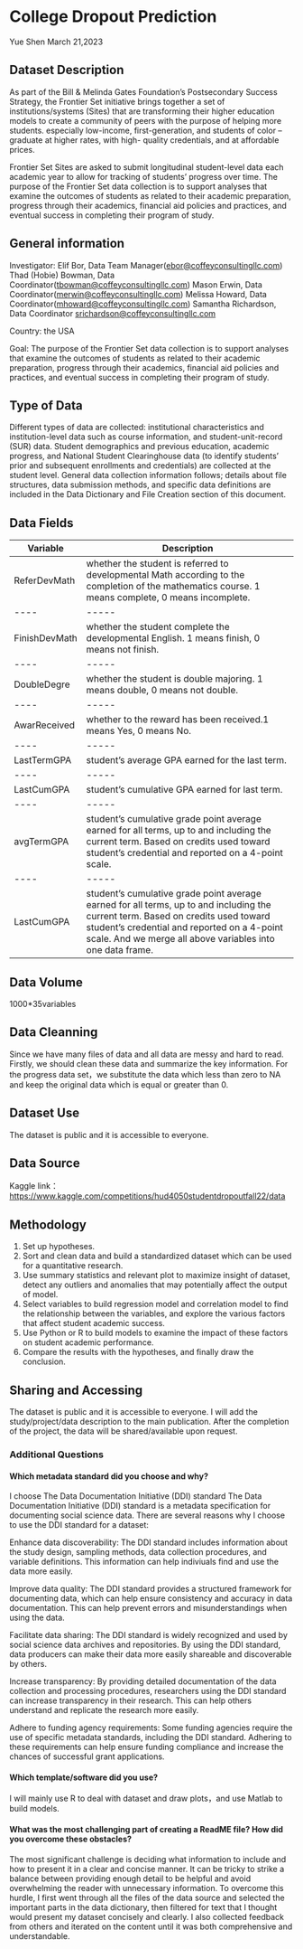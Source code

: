 # College Dropout Prediction
Yue Shen  March 21,2023

## Dataset Description
As part of the Bill & Melinda Gates Foundation’s Postsecondary Success Strategy, the Frontier Set initiative brings together a set of institutions/systems (Sites) that are transforming their higher education models to create a community of peers with the purpose of helping more students. especially low-income, first-generation, and students of color – graduate at higher rates, with high- quality credentials, and at affordable prices.

Frontier Set Sites are asked to submit longitudinal student-level data each academic year to allow for tracking of students’ progress over time. The purpose of the Frontier Set data collection is to support analyses that examine the outcomes of students as related to their academic preparation, progress through their academics, financial aid policies and practices, and eventual success in completing their program of study.

## General information
Investigator: 
Elif Bor, Data Team Manager(ebor@coffeyconsultingllc.com)
Thad (Hobie) Bowman, Data Coordinator(tbowman@coffeyconsultingllc.com)
Mason Erwin, Data Coordinator(merwin@coffeyconsultingllc.com)
Melissa Howard, Data Coordinator(mhoward@coffeyconsultingllc.com)
Samantha Richardson, Data Coordinator srichardson@coffeyconsultingllc.com

Country: the USA

Goal:
The purpose of the Frontier Set data collection is to support analyses that examine the outcomes of students as related to their academic preparation, progress through their academics, financial aid policies and practices, and eventual success in completing their program of study.

## Type of Data
Different types of data are collected: institutional characteristics and institution-level data such as course information, and student-unit-record (SUR) data. Student demographics and previous education, academic progress, and National Student Clearinghouse data (to identify students’ prior and subsequent enrollments and credentials) are collected at the student level. General data collection information follows; details about file structures, data submission methods, and specific data definitions are included in the Data Dictionary and File Creation section of this document.
## Data Fields
|Variable|Description| 
|----|-----|
|ReferDevMath|whether the student is referred to developmental Math according to the completion of the mathematics course. 1 means complete, 0 means incomplete. |
|----|-----| 
|FinishDevMath|whether the student complete the developmental English. 1 means finish, 0 means not finish. |
|----|-----|
|DoubleDegre|whether the student is double majoring. 1 means double, 0 means not double. | 
|----|-----|  
|AwarReceived|whether to the reward has been received.1 means Yes, 0 means No. |
|----|-----|
|LastTermGPA|student’s average GPA earned for the last term. |
|----|-----|
|LastCumGPA|student’s cumulative GPA earned for last term.|
|----|-----|
|avgTermGPA|student’s cumulative grade point average earned for all terms, up to and including the current term. Based on credits used toward student’s credential and reported on a 4-point scale.|
|----|-----|
|LastCumGPA|student’s cumulative grade point average earned for all terms, up to and including the current term. Based on credits used toward student’s credential and reported on a 4-point scale. And we merge all above variables into one data frame.|     
## Data Volume
1000*35variables
## Data Cleanning
Since we have many files of data and all data are messy and hard to read. Firstly, we should clean these data and summarize the key information. For the progress data set，we substitute the data which less than zero to NA and keep the original data which is equal or greater than 0. 
## Dataset Use
The dataset is public and it is accessible to everyone.

## Data Source
Kaggle link：https://www.kaggle.com/competitions/hud4050studentdropoutfall22/data

## Methodology
1.	Set up hypotheses.
2.	Sort and clean data and build a standardized dataset which can be used for a quantitative research.
3.	Use summary statistics and relevant plot to maximize insight of dataset, detect any outliers and anomalies that may potentially affect the output of model. 
4.	Select variables to build regression model and correlation model to find the relationship between the variables, and explore the various factors that affect student academic success.
5.	Use Python or R to build models to examine the impact of these factors on student academic performance.
6.	Compare the results with the hypotheses, and finally draw the conclusion.

## Sharing and Accessing 
The dataset is public and it is accessible to everyone. I will add the study/project/data description to the main publication. After the completion of the project, the data will be shared/available upon request.

### Additional Questions
#### Which metadata standard did you choose and why?
I choose The Data Documentation Initiative (DDI) standard
The Data Documentation Initiative (DDI) standard is a metadata specification for documenting social science data. There are several reasons why I choose to use the DDI standard for a dataset:

Enhance data discoverability: The DDI standard includes information about the study design, sampling methods, data collection procedures, and variable definitions. This information can help indiviuals find and use the data more easily.

Improve data quality: The DDI standard provides a structured framework for documenting data, which can help ensure consistency and accuracy in data documentation. This can help prevent errors and misunderstandings when using the data.

Facilitate data sharing: The DDI standard is widely recognized and used by social science data archives and repositories. By using the DDI standard, data producers can make their data more easily shareable and discoverable by others.

Increase transparency: By providing detailed documentation of the data collection and processing procedures, researchers using the DDI standard can increase transparency in their research. This can help others understand and replicate the research more easily.

Adhere to funding agency requirements: Some funding agencies require the use of specific metadata standards, including the DDI standard. Adhering to these requirements can help ensure funding compliance and increase the chances of successful grant applications.
#### Which template/software did you use?
I will mainly use R to deal with dataset and draw plots，and use Matlab to build models.

#### What was the most challenging part of creating a ReadME file? How did you overcome these obstacles?
The most significant challenge is deciding what information to include and how to present it in a clear and concise manner. It can be tricky to strike a balance between providing enough detail to be helpful and avoid overwhelming the reader with unnecessary information. To overcome this hurdle, I first went through all the files of the data source and selected the important parts in the data dictionary, then filtered for text that I thought would present my dataset concisely and clearly. I also collected feedback from others and iterated on the content until it was both comprehensive and understandable.
